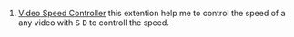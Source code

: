 
1. [Video Speed Controller](https://chrome.google.com/webstore/detail/video-speed-controller/nffaoalbilbmmfgbnbgppjihopabppdk?hl=en) 
   this extention help  me to control the speed of a any video with <kbd>S</kbd> <kbd>D</kbd> to controll the speed.
